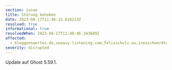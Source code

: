 ```yaml
---
section: issue
title: Störung behoben
date: 2023-08-17T11:46:22.616213Z
resolved: true
informational: true
resolvedWhen: 2023-08-17T11:48:46.343689Z
affected:
  - bloggenswertes.de,uneasy-listening.com,felixschulz.eu,inesschwerdtner.eu
severity: disrupted
---
```

Update auf Ghost 5.59.1.

        

